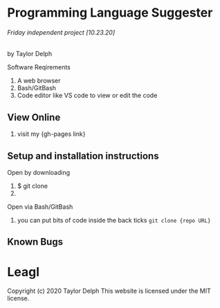 # Programming Language Suggester
###### Friday independent project [10.23.20]
by Taylor Delph

Software Reqirements
1. A web browser
2. Bash/GitBash
3. Code editor like VS code to view or edit the code

## View Online 
1. visit my {gh-pages link}

## Setup and installation instructions


Open by downloading

1. $ git clone
2. 

Open via Bash/GitBash

1. you can put bits of code inside the back ticks `git clone {repo URL}`

## Known Bugs

# Leagl
Copyright (c) 2020 Taylor Delph
This website is licensed under the MIT license.
